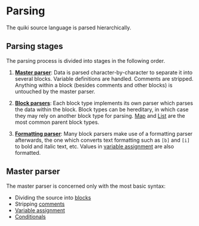 # Parsing

The quiki source language is parsed hierarchically.

## Parsing stages

The parsing process is divided into stages in the following order.

1. [__Master parser__](#master-parser): Data is parsed character-by-character to
separate it into several blocks. Variable definitions are handled. Comments are
stripped. Anything within a block (besides comments and other blocks) is
untouched by the master parser.

2. [__Block parsers__](../blocks.md): Each block type implements its own parser
which parses the data within the block. Block types can be hereditary, in which
case they may rely on another block type for parsing. [Map](../blocks.md#map) and
[List](../blocks.md#list) are the most common parent block types.

3. [__Formatting parser__](../language.md#text-formatting): Many block parsers make
use of a formatting parser afterwards, the one which converts text formatting
such as `[b]` and `[i]` to bold and italic text, etc. Values in
[variable assignment](../language.md#assignment) are also formatted.

## Master parser

The master parser is concerned only with the most basic syntax:
* Dividing the source into [blocks](../language.md#blocks)
* Stripping [comments](../language.md#comments)
* [Variable assignment](../language.md#assignment)
* [Conditionals](../language.md#conditionals)